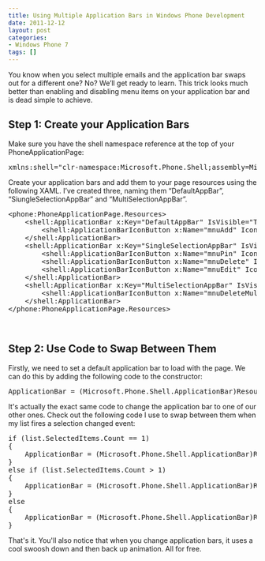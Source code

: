 ```yaml
---
title: Using Multiple Application Bars in Windows Phone Development
date: 2011-12-12
layout: post
categories:
- Windows Phone 7
tags: []
---
```


<p>You know when you select multiple emails and the application bar swaps out for a different one? No? We’ll get ready to learn. This trick looks much better than enabling and disabling menu items on your application bar and is dead simple to achieve.</p>  <h2>Step 1: Create your Application Bars</h2>  <p>Make sure you have the shell namespace reference at the top of your PhoneApplicationPage:</p>  <pre class="prettyprint">xmlns:shell=&quot;clr-namespace:Microsoft.Phone.Shell;assembly=Microsoft.Phone&quot;</pre>

<p>Create your application bars and add them to your page resources using the following XAML. I’ve created three, naming them “DefaultAppBar”, “SiungleSelectionAppBar” and “MultiSelectionAppBar”.</p>

<pre class="prettyprint">&lt;phone:PhoneApplicationPage.Resources&gt;
    &lt;shell:ApplicationBar x:Key=&quot;DefaultAppBar&quot; IsVisible=&quot;True&quot;&gt;
        &lt;shell:ApplicationBarIconButton x:Name=&quot;mnuAdd&quot; IconUri=&quot;/icons/appbar.add.rest.png&quot; IsEnabled=&quot;True&quot; Text=&quot;Add&quot; Click=&quot;mnuAdd_Click&quot;/&gt;
    &lt;/shell:ApplicationBar&gt;
    &lt;shell:ApplicationBar x:Key=&quot;SingleSelectionAppBar&quot; IsVisible=&quot;True&quot;&gt;
        &lt;shell:ApplicationBarIconButton x:Name=&quot;mnuPin&quot; IconUri=&quot;/icons/appbar.pushpin.png&quot; IsEnabled=&quot;True&quot; Text=&quot;Pin&quot; Click=&quot;mnuPin_Click&quot; /&gt;
        &lt;shell:ApplicationBarIconButton x:Name=&quot;mnuDelete&quot; IconUri=&quot;/icons/appbar.delete.rest.png&quot; IsEnabled=&quot;True&quot; Text=&quot;Delete&quot; Click=&quot;mnuDelete_Click&quot;/&gt;
        &lt;shell:ApplicationBarIconButton x:Name=&quot;mnuEdit&quot; IconUri=&quot;/icons/appbar.edit.rest.png&quot; IsEnabled=&quot;True&quot; Text=&quot;Edit&quot; Click=&quot;mnuEdit_Click&quot;/&gt;
    &lt;/shell:ApplicationBar&gt;
    &lt;shell:ApplicationBar x:Key=&quot;MultiSelectionAppBar&quot; IsVisible=&quot;True&quot;&gt;
        &lt;shell:ApplicationBarIconButton x:Name=&quot;mnuDeleteMulti&quot; IconUri=&quot;/icons/appbar.delete.rest.png&quot; IsEnabled=&quot;True&quot; Text=&quot;Delete&quot; Click=&quot;mnuDelete_Click&quot;/&gt;
    &lt;/shell:ApplicationBar&gt;
&lt;/phone:PhoneApplicationPage.Resources&gt;</pre>

<p>&#160;</p>

<h2>Step 2: Use Code to Swap Between Them</h2>

<p>Firstly, we need to set a default application bar to load with the page. We can do this by adding the following code to the constructor:</p>

<pre class="prettyprint">ApplicationBar = (Microsoft.Phone.Shell.ApplicationBar)Resources[&quot;DefaultAppBar&quot;];</pre>

<p>It's actually the exact same code to change the application bar to one of our other ones. Check out the following code I use to swap between them when my list fires a selection changed event:</p>

<pre class="prettyprint">if (list.SelectedItems.Count == 1)
{
    ApplicationBar = (Microsoft.Phone.Shell.ApplicationBar)Resources[&quot;SingleSelectionAppBar&quot;];
}
else if (list.SelectedItems.Count &gt; 1)
{
    ApplicationBar = (Microsoft.Phone.Shell.ApplicationBar)Resources[&quot;MultiSelectionAppBar&quot;];
}
else
{
    ApplicationBar = (Microsoft.Phone.Shell.ApplicationBar)Resources[&quot;DefaultAppBar&quot;];
}</pre>

<p>That's it. You'll also notice that when you change application bars, it uses a cool swoosh down and then back up animation. All for free.</p>